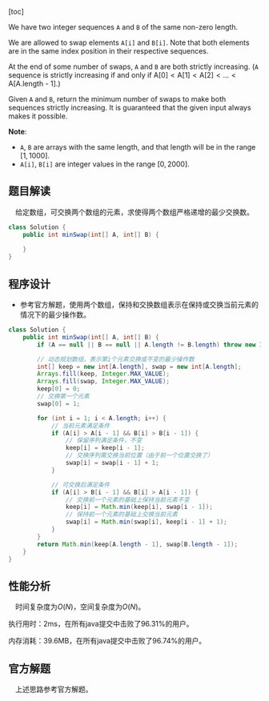 [toc]

We have two integer sequences `A` and `B` of the same non-zero length.

We are allowed to swap elements `A[i]` and `B[i]`.  Note that both elements are in the same index position in their respective sequences.

At the end of some number of swaps, `A` and `B` are both strictly increasing.  (`A` sequence is strictly increasing if and only if $\text{A[0]} < \text{A[1]} < \text{A[2]} < \dots < \text{A[A.length - 1]}$.)

Given `A` and `B`, return the minimum number of swaps to make both sequences strictly increasing.  It is guaranteed that the given input always makes it possible.




**Note**:

* `A`, `B` are arrays with the same length, and that length will be in the range $[1, 1000]$.
* `A[i]`, `B[i]` are integer values in the range $[0, 2000]$.



## 题目解读

&emsp;给定数组，可交换两个数组的元素，求使得两个数组严格递增的最少交换数。

```java
class Solution {
    public int minSwap(int[] A, int[] B) {
        
    }
}
```

## 程序设计

* 参考官方解题，使用两个数组，保持和交换数组表示在保持或交换当前元素的情况下的最少操作数。

```java
class Solution {
    public int minSwap(int[] A, int[] B) {
        if (A == null || B == null || A.length != B.length) throw new IllegalArgumentException("invalid param");

        // 动态规划数组，表示第i个元素交换或不变的最少操作数
        int[] keep = new int[A.length], swap = new int[A.length];
        Arrays.fill(keep, Integer.MAX_VALUE);
        Arrays.fill(swap, Integer.MAX_VALUE);
        keep[0] = 0;
        // 交换第一个元素
        swap[0] = 1;

        for (int i = 1; i < A.length; i++) {
            // 当前元素满足条件
            if (A[i] > A[i - 1] && B[i] > B[i - 1]) {
                // 保留序列满足条件，不变
                keep[i] = keep[i - 1];
                // 交换序列需交换当前位置（由于前一个位置交换了）
                swap[i] = swap[i - 1] + 1;
            }

            // 可交换后满足条件
            if (A[i] > B[i - 1] && B[i] > A[i - 1]) {
                // 交换前一个元素的基础上保持当前元素不变
                keep[i] = Math.min(keep[i], swap[i - 1]);
                // 保持前一个元素的基础上交换当前元素
                swap[i] = Math.min(swap[i], keep[i - 1] + 1);
            }
        }
        return Math.min(keep[A.length - 1], swap[B.length - 1]);
    }
}
```

## 性能分析

&emsp;时间复杂度为$O(N)$，空间复杂度为$O(N)$。

执行用时：2ms，在所有java提交中击败了96.31%的用户。

内存消耗：39.6MB，在所有java提交中击败了96.74%的用户。

## 官方解题

&emsp;上述思路参考官方解题。